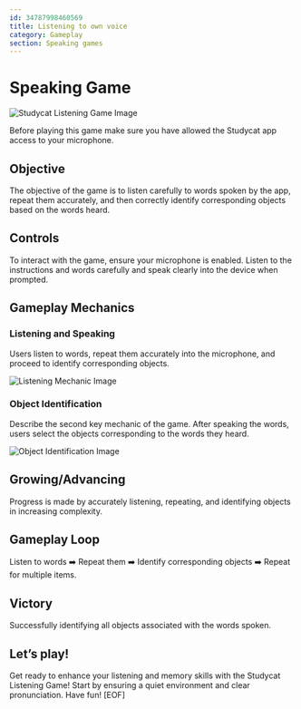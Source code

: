 ```yaml
---
id: 34787998460569
title: Listening to own voice
category: Gameplay
section: Speaking games
---
```

Speaking Game
=============

![Studycat Listening Game Image](https://help.studycat.com/hc/article_attachments/34787998441881)

Before playing this game make sure you have allowed the Studycat app access to your microphone.

Objective
---------

The objective of the game is to listen carefully to words spoken by the app, repeat them accurately, and then correctly identify corresponding objects based on the words heard.

Controls
--------

To interact with the game, ensure your microphone is enabled. Listen to the instructions and words carefully and speak clearly into the device when prompted.

Gameplay Mechanics
------------------

### Listening and Speaking

Users listen to words, repeat them accurately into the microphone, and proceed to identify corresponding objects.

![Listening Mechanic Image](https://help.studycat.com/hc/article_attachments/34787998444057)

### Object Identification

Describe the second key mechanic of the game. After speaking the words, users select the objects corresponding to the words they heard.

![Object Identification Image](https://help.studycat.com/hc/article_attachments/34787998447001)

Growing/Advancing
-----------------

Progress is made by accurately listening, repeating, and identifying objects in increasing complexity.

Gameplay Loop
-------------

Listen to words ➡️ Repeat them ➡️ Identify corresponding objects ➡️ Repeat for multiple items.

Victory
-------

Successfully identifying all objects associated with the words spoken.

Let’s play!
-----------

Get ready to enhance your listening and memory skills with the Studycat Listening Game! Start by ensuring a quiet environment and clear pronunciation. Have fun!
[EOF]
